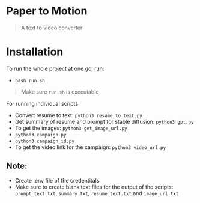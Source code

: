 # Paper to Motion
> A text to video converter
# Installation
To run the whole project at one go, run:
- `bash run.sh` 
> Make sure `run.sh` is executable
  
For running individual scripts
- Convert resume to text: `python3 resume_to_text.py`
- Get summary of resume and prompt for stable diffusion: `python3 gpt.py`
- To get the images: `python3 get_image_url.py`
- `python3 campaign.py`
- `python3 campaign_id.py`
- To get the video link for the campaign: `python3 video_url.py`

## Note:
- Create .env file of the credentitals
- Make sure to create blank text files for the output of the scripts: `prompt_text.txt`, `summary.txt`, `resume_text.txt` and `image_url.txt`
